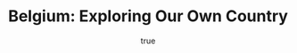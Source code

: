 ---
title: "Belgium: Exploring Our Own Country"
pubDate: 2024-08-03
description: You don't have to go far to have fun, let's explore Belgium togheter, in search for some hidden gems.
author:
  name: Maryse
  image: /images/maryse-lejoly.jpg
image:
  url: /images/belgium/belgium_01.jpg
  alt: Broeltorens in Kortrijk
category:
  name: Belgium
  slug: belgium
slug: belgium
location:
  lat: 50.8268
  lng: 3.2544
---